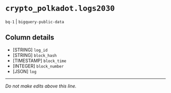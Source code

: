 # `crypto_polkadot.logs2030`
`bq-1` | `bigquery-public-data`

## Column details
* [STRING]    `log_id`
* [STRING]    `block_hash`
* [TIMESTAMP] `block_time`
* [INTEGER]   `block_number`
* [JSON]      `log`

-------------------------------------------------------------------------------
*Do not make edits above this line.*
